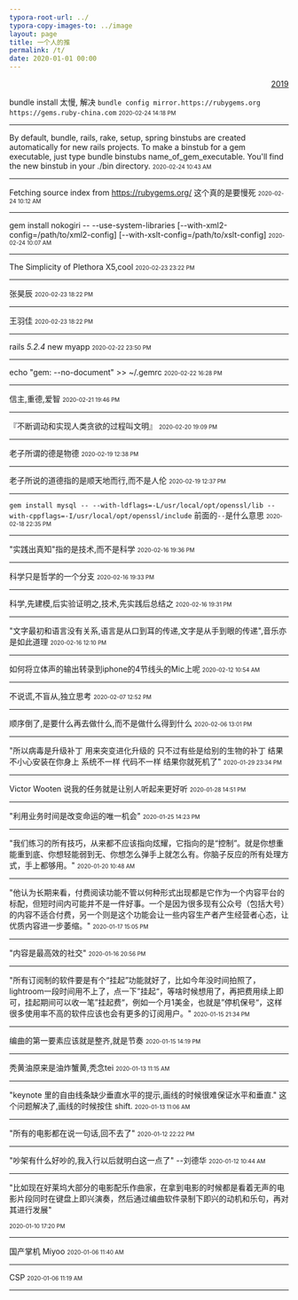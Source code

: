 ```yaml
---
typora-root-url: ../
typora-copy-images-to: ../image
layout: page 
title: 一个人的推
permalink: /t/
date: 2020-01-01 00:00
---
```

<p align="right"><a href="/t/2019">2019</a></p>



bundle install 太慢, 解决 `bundle config mirror.https://rubygems.org https://gems.ruby-china.com`
<font size="1">2020-02-24 14:18 PM</font>
<hr>

By default, bundle, rails, rake, setup, spring binstubs are created automatically for new rails projects. To make a binstub for a gem executable, just type bundle binstubs name_of_gem_executable. You'll find the new binstub in your ./bin directory.
<font size="1">2020-02-24 10:43 AM</font>
<hr>

Fetching source index from https://rubygems.org/  这个真的是要慢死
<font size="1">2020-02-24 10:12 AM</font>
<hr>

gem install nokogiri -- --use-system-libraries
        [--with-xml2-config=/path/to/xml2-config]
        [--with-xslt-config=/path/to/xslt-config]
<font size="1">2020-02-24 10:07 AM</font>
<hr>

The Simplicity of Plethora X5,cool
<font size="1">2020-02-23 23:22 PM</font>
<hr>

张昊辰
<font size="1">2020-02-23 18:22 PM</font>
<hr>

王羽佳
<font size="1">2020-02-23 18:22 PM</font>
<hr>

rails  _5.2.4_ new myapp
<font size="1">2020-02-22 23:50 PM</font>
<hr>

echo "gem: --no-document" >> ~/.gemrc
<font size="1">2020-02-22 16:28 PM</font>
<hr>

信主,重德,爱智 
<font size="1">2020-02-21 19:46 PM</font>
<hr>

『不断调动和实现人类贪欲的过程叫文明』
<font size="1">2020-02-20 19:09 PM</font>
<hr>

老子所谓的德是物德
<font size="1">2020-02-19 12:38 PM</font>
<hr>

老子所说的道德指的是顺天地而行,而不是人伦
<font size="1">2020-02-19 12:37 PM</font>
<hr>

`gem install mysql -- --with-ldflags=-L/usr/local/opt/openssl/lib --with-cppflags=-I/usr/local/opt/openssl/include` 前面的`--`是什么意思
<font size="1">2020-02-18 22:35 PM</font>
<hr>

"实践出真知"指的是技术,而不是科学
<font size="1">2020-02-16 19:36 PM</font>
<hr>

科学只是哲学的一个分支
<font size="1">2020-02-16 19:33 PM</font>
<hr>

科学,先建模,后实验证明之,技术,先实践后总结之
<font size="1">2020-02-16 19:31 PM</font>
<hr>

"文字最初和语言没有关系,语言是从口到耳的传递,文字是从手到眼的传递",音乐亦是如此道理
<font size="1">2020-02-16 12:10 PM</font>
<hr>

如何将立体声的输出转录到iphone的4节线头的Mic上呢
<font size="1">2020-02-12 10:54 AM</font>
<hr>

不说谎,不盲从,独立思考
<font size="1">2020-02-07 12:52 PM</font>
<hr>

顺序倒了,是要什么再去做什么,而不是做什么得到什么
<font size="1">2020-02-06 13:01 PM</font>
<hr>

"所以病毒是升级补丁  用来突变进化升级的   只不过有些是给别的生物的补丁  结果不小心安装在你身上  系统不一样 代码不一样 结果你就死机了"
<font size="1">2020-01-29 23:34 PM</font>
<hr>

Victor Wooten 说我的任务就是让别人听起来更好听
<font size="1">2020-01-28 14:51 PM</font>
<hr>

"利用业务时间是改变命运的唯一机会"
<font size="1">2020-01-25 14:23 PM</font>
<hr>

"我们练习的所有技巧，从来都不应该指向炫耀，它指向的是“控制”。就是你想重能重到底、你想轻能弱到无、你想怎么弹手上就怎么有。你脑子反应的所有处理方式，手上都够用。"
<font size="1">2020-01-20 10:48 AM</font>
<hr>

"他认为长期来看，付费阅读功能不管以何种形式出现都是它作为一个内容平台的标配，但短时间内可能并不是一件好事。一个是因为很多现有公众号（包括大号）的内容不适合付费，另一个则是这个功能会让一些内容生产者产生经营者心态，让优质内容进一步萎缩。"
<font size="1">2020-01-17 15:05 PM</font>
<hr>

"内容是最高效的社交"
<font size="1">2020-01-16 20:56 PM</font>
<hr>

"所有订阅制的软件要是有个“挂起”功能就好了，比如今年没时间拍照了，lightroom一段时间用不上了，点一下”挂起“，等啥时候想用了，再把费用续上即可，挂起期间可以收一笔”挂起费“，例如一个月1美金，也就是”停机保号“，这样很多使用率不高的软件应该也会有更多的订阅用户。"
<font size="1">2020-01-15 21:34 PM</font>
<hr>

编曲的第一要素应该就是整齐,就是节奏
<font size="1">2020-01-15 14:19 PM</font>
<hr>

秃黄油原来是油炸蟹黄,秃念tei
<font size="1">2020-01-13 11:15 AM</font>
<hr>



"keynote 里的自由线条缺少垂直水平的提示,画线的时候很难保证水平和垂直."  这个问题解决了,画线的时候按住 shift.
<font size="1">2020-01-13 11:06 AM</font>
<hr>

"所有的电影都在说一句话,回不去了"
<font size="1">2020-01-12 22:22 PM</font>
<hr>

"吵架有什么好吵的,我入行以后就明白这一点了" --刘德华
<font size="1">2020-01-12 10:44 AM</font>
<hr>
"比如现在好莱坞大部分的电影配乐作曲家，在拿到电影的时候都是看着无声的电影片段同时在键盘上即兴演奏，然后通过编曲软件录制下即兴的动机和乐句，再对其进行发展"

<font size="1">2020-01-10 17:20 PM</font>

<hr>
国产掌机 Miyoo
<font size="1">2020-01-06 11:40 AM</font>

<hr>

CSP
<font size="1">2020-01-06 11:19 AM</font>
<hr>

